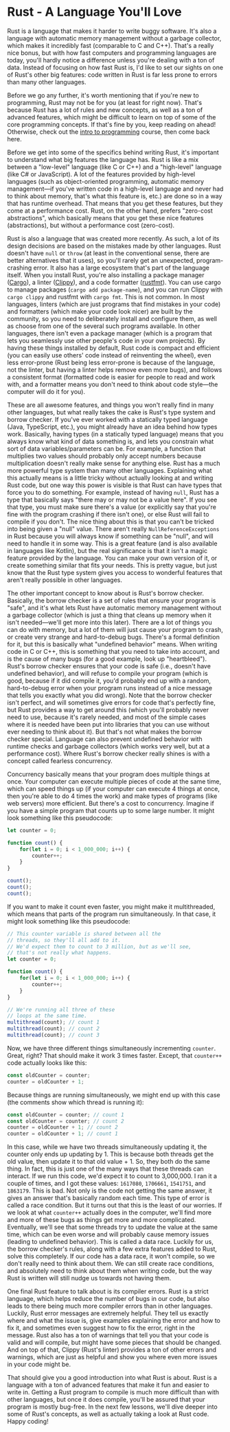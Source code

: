 # Rust - A Language You'll Love

Rust is a language that makes it harder to write buggy software. It's also a language with automatic memory management without a garbage collector, which makes it incredibly fast (comparable to C and C++). That's a really nice bonus, but with how fast computers and programming languages are today, you'll hardly notice a difference unless you're dealing with a ton of data. Instead of focusing on how fast Rust is, I'd like to set our sights on one of Rust's other big features: code written in Rust is far less prone to errors than many other languages.

Before we go any further, it's worth mentioning that if you're new to programming, Rust may not be for you (at least for right now). That's because Rust has a lot of rules and new concepts, as well as a ton of advanced features, which might be difficult to learn on top of some of the core programming concepts. If that's fine by you, keep reading on ahead! Otherwise, check out the [intro to programming](https://cratecode.com/unit/qfrcfkaw33) course, then come back here.

Before we get into some of the specifics behind writing Rust, it's important to understand what big features the language has. Rust is like a mix between a "low-level" language (like C or C++) and a "high-level" language (like C# or JavaScript). A lot of the features provided by high-level languages (such as object-oriented programming, automatic memory management—if you've written code in a high-level language and never had to think about memory, that's what this feature is, etc.) are done so in a way that has runtime overhead. That means that you get these features, but they come at a performance cost. Rust, on the other hand, prefers "zero-cost abstractions", which basically means that you get these nice features (abstractions), but without a performance cost (zero-cost).

Rust is also a language that was created more recently. As such, a lot of its design decisions are based on the mistakes made by other languages. Rust doesn't have `null` or `throw` (at least in the conventional sense, there are better alternatives that it uses), so you'll rarely get an unexpected, program-crashing error. It also has a large ecosystem that's part of the language itself. When you install Rust, you're also installing a package manager ([Cargo](https://crates.io/)), a linter ([Clippy](https://github.com/rust-lang/rust-clippy)), and a code formatter ([rustfmt](https://github.com/rust-lang/rustfmt)). You can use cargo to manage packages (`cargo add package-name`), and you can run Clippy with `cargo clippy` and rustfmt with `cargo fmt`. This is not common. In most languages, linters (which are just programs that find mistakes in your code) and formatters (which make your code look nicer) are built by the community, so you need to deliberately install and configure them, as well as choose from one of the several such programs available. In other languages, there isn't even a package manager (which is a program that lets you seamlessly use other people's code in your own projects). By having these things installed by default, Rust code is compact and efficient (you can easily use others' code instead of reinventing the wheel), even less error-prone (Rust being less error-prone is because of the language, not the linter, but having a linter helps remove even more bugs), and follows a consistent format (formatted code is easier for people to read and work with, and a formatter means you don't need to think about code style—the computer will do it for you).

These are all awesome features, and things you won't really find in many other languages, but what really takes the cake is Rust's type system and borrow checker. If you've ever worked with a statically typed language (Java, TypeScript, etc.), you might already have an idea behind how types work. Basically, having types (in a statically typed language) means that you always know what kind of data something is, and lets you constrain what sort of data variables/parameters can be. For example, a function that multiplies two values should probably only accept numbers because multiplication doesn't really make sense for anything else. Rust has a much more powerful type system than many other languages. Explaining what this actually means is a little tricky without actually looking at and writing Rust code, but one way this power is visible is that Rust can have types that force you to do something. For example, instead of having `null`, Rust has a type that basically says "there may or may not be a value here". If you see that type, you must make sure there's a value (or explicitly say that you're fine with the program crashing if there isn't one), or else Rust will fail to compile if you don't. The nice thing about this is that you can't be tricked into being given a "null" value. There aren't really `NullReferenceExceptions` in Rust because you will always know if something can be "null", and will need to handle it in some way. This is a great feature (and is also available in languages like Kotlin), but the real significance is that it isn't a magic feature provided by the language. You can make your own version of it, or create something similar that fits your needs. This is pretty vague, but just know that the Rust type system gives you access to wonderful features that aren't really possible in other languages.

The other important concept to know about is Rust's borrow checker. Basically, the borrow checker is a set of rules that ensure your program is "safe", and it's what lets Rust have automatic memory management without a garbage collector (which is just a thing that cleans up memory when it isn't needed—we'll get more into this later). There are a lot of things you can do with memory, but a lot of them will just cause your program to crash, or create very strange and hard-to-debug bugs. There's a formal definition for it, but this is basically what "undefined behavior" means. When writing code in C or C++, this is something that you need to take into account, and is the cause of many bugs (for a good example, look up "heartbleed"). Rust's borrow checker ensures that your code is safe (i.e., doesn't have undefined behavior), and will refuse to compile your program (which is good, because if it did compile it, you'd probably end up with a random, hard-to-debug error when your program runs instead of a nice message that tells you exactly what you did wrong). Note that the borrow checker isn't perfect, and will sometimes give errors for code that's perfectly fine, but Rust provides a way to get around this (which you'll probably never need to use, because it's rarely needed, and most of the simple cases where it is needed have been put into libraries that you can use without ever needing to think about it). But that's not what makes the borrow checker special. Language can also prevent undefined behavior with runtime checks and garbage collectors (which works very well, but at a performance cost). Where Rust's borrow checker really shines is with a concept called fearless concurrency.

Concurrency basically means that your program does multiple things at once. Your computer can execute multiple pieces of code at the same time, which can speed things up (if your computer can execute 4 things at once, then you're able to do 4 times the work) and make types of programs (like web servers) more efficient. But there's a cost to concurrency. Imagine if you have a simple program that counts up to some large number. It might look something like this pseudocode:
```js
let counter = 0;

function count() {
    for(let i = 0; i < 1_000_000; i++) {
        counter++;
    }
}

count();
count();
count();
```

If you want to make it count even faster, you might make it multithreaded, which means that parts of the program run simultaneously. In that case, it might look something like this pseudocode:

```js
// This counter variable is shared between all the
// threads, so they'll all add to it.
// We'd expect them to count to 3 million, but as we'll see,
// that's not really what happens.
let counter = 0;

function count() {
    for(let i = 0; i < 1_000_000; i++) {
        counter++;
    }
}

// We're running all three of these
// loops at the same time.
multithread(count); // count 1
multithread(count); // count 2
multithread(count); // count 3
```

Now, we have three different things simultaneously incrementing `counter`. Great, right? That should make it work 3 times faster. Except, that `counter++` code actually looks like this:
```js
const oldCounter = counter;
counter = oldCounter + 1;
```

Because things are running simultaneously, we might end up with this case (the comments show which thread is running it):
```js
const oldCounter = counter; // count 1
const oldCounter = counter; // count 2
counter = oldCounter + 1; // count 2
counter = oldCounter + 1; // count 1
```

In this case, while we have two threads simultaneously updating it, the counter only ends up updating by 1. This is because both threads get the old value, then update it to that old value + 1. So, they both do the same thing. In fact, this is just one of the many ways that these threads can interact. If we run this code, we'd expect it to count to 3,000,000. I ran it a couple of times, and I got these values: `1617080`, `1706661`, `1541751`, and `1863179`. This is bad. Not only is the code not getting the same answer, it gives an answer that's basically random each time. This type of error is called a race condition. But it turns out that this is the least of our worries. If we look at what `counter++` actually does in the computer, we'll find more and more of these bugs as things get more and more complicated. Eventually, we'll see that some threads try to update the value at the same time, which can be even worse and will probably cause memory issues (leading to undefined behavior). This is called a data race. Luckily for us, the borrow checker's rules, along with a few extra features added to Rust, solve this completely. If our code has a data race, it won't compile, so we don't really need to think about them. We can still create race conditions, and absolutely need to think about them when writing code, but the way Rust is written will still nudge us towards not having them.

One final Rust feature to talk about is its compiler errors. Rust is a strict language, which helps reduce the number of bugs in our code, but also leads to there being much more compiler errors than in other languages. Luckily, Rust error messages are extremely helpful. They tell us exactly where and what the issue is, give examples explaining the error and how to fix it, and sometimes even suggest how to fix the error, right in the message. Rust also has a ton of warnings that tell you that your code is valid and will compile, but might have some pieces that should be changed. And on top of that, Clippy (Rust's linter) provides a ton of other errors and warnings, which are just as helpful and show you where even more issues in your code might be.

That should give you a good introduction into what Rust is about. Rust is a language with a ton of advanced features that make it fun and easier to write in. Getting a Rust program to compile is much more difficult than with other languages, but once it does compile, you'll be assured that your program is mostly bug-free. In the next few lessons, we'll dive deeper into some of Rust's concepts, as well as actually taking a look at Rust code. Happy coding!
